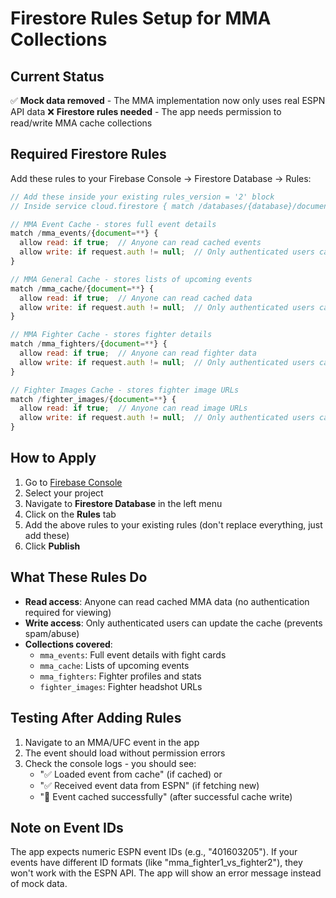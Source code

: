 # Firestore Rules Setup for MMA Collections

## Current Status
✅ **Mock data removed** - The MMA implementation now only uses real ESPN API data
❌ **Firestore rules needed** - The app needs permission to read/write MMA cache collections

## Required Firestore Rules

Add these rules to your Firebase Console → Firestore Database → Rules:

```javascript
// Add these inside your existing rules_version = '2' block
// Inside service cloud.firestore { match /databases/{database}/documents {

// MMA Event Cache - stores full event details
match /mma_events/{document=**} {
  allow read: if true;  // Anyone can read cached events
  allow write: if request.auth != null;  // Only authenticated users can update cache
}

// MMA General Cache - stores lists of upcoming events
match /mma_cache/{document=**} {
  allow read: if true;  // Anyone can read cached data
  allow write: if request.auth != null;  // Only authenticated users can update cache
}

// MMA Fighter Cache - stores fighter details
match /mma_fighters/{document=**} {
  allow read: if true;  // Anyone can read fighter data
  allow write: if request.auth != null;  // Only authenticated users can update cache
}

// Fighter Images Cache - stores fighter image URLs
match /fighter_images/{document=**} {
  allow read: if true;  // Anyone can read image URLs
  allow write: if request.auth != null;  // Only authenticated users can update cache
}
```

## How to Apply

1. Go to [Firebase Console](https://console.firebase.google.com/)
2. Select your project
3. Navigate to **Firestore Database** in the left menu
4. Click on the **Rules** tab
5. Add the above rules to your existing rules (don't replace everything, just add these)
6. Click **Publish**

## What These Rules Do

- **Read access**: Anyone can read cached MMA data (no authentication required for viewing)
- **Write access**: Only authenticated users can update the cache (prevents spam/abuse)
- **Collections covered**:
  - `mma_events`: Full event details with fight cards
  - `mma_cache`: Lists of upcoming events
  - `mma_fighters`: Fighter profiles and stats
  - `fighter_images`: Fighter headshot URLs

## Testing After Adding Rules

1. Navigate to an MMA/UFC event in the app
2. The event should load without permission errors
3. Check the console logs - you should see:
   - "✅ Loaded event from cache" (if cached) or
   - "✅ Received event data from ESPN" (if fetching new)
   - "💾 Event cached successfully" (after successful cache write)

## Note on Event IDs

The app expects numeric ESPN event IDs (e.g., "401603205"). If your events have different ID formats (like "mma_fighter1_vs_fighter2"), they won't work with the ESPN API. The app will show an error message instead of mock data.